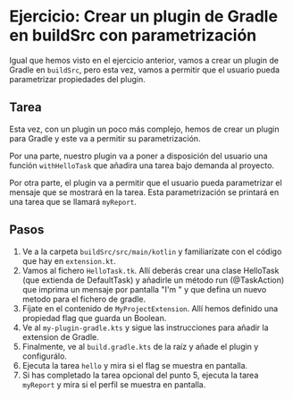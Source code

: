 # Ejercicio: Crear un plugin de Gradle en buildSrc con parametrización

Igual que hemos visto en el ejercicio anterior, vamos a crear un plugin de Gradle en `buildSrc`, pero esta vez, vamos a
permitir que el usuario pueda parametrizar propiedades del plugin.

## Tarea

Esta vez, con un plugin un poco más complejo, hemos de crear un plugin para Gradle y este va a permitir su
parametrización.

Por una parte, nuestro plugin va a poner a disposición del usuario una función `withHelloTask` que añadira una tarea
bajo demanda al proyecto.

Por otra parte, el plugin va a permitir que el usuario pueda parametrizar el mensaje que se mostrará en la tarea.
Esta parametrización se printará en una tarea que se llamará `myReport`.

## Pasos

1. Ve a la carpeta `buildSrc/src/main/kotlin` y familiarízate con el código que hay en `extension.kt`.
2. Vamos al fichero `HelloTask.tk`. Allí deberás crear una clase HelloTask (que extienda de DefaultTask) y añadirle
   un método run (@TaskAction) que imprima un mensaje por pantalla "I'm <project-name>" y que defina un nuevo metodo
   para el fichero de gradle.
3. Fíjate en el contenido de `MyProjectExtension`. Allí hemos definido una propiedad flag que guarda un Boolean.
4. Ve al `my-plugin-gradle.kts` y sigue las instrucciones para añadir la extension de Gradle.
5. Finalmente, ve al `build.gradle.kts` de la raíz y añade el plugin y configurálo.
6. Ejecuta la tarea `hello` y mira si el flag se muestra en pantalla.
7. Si has completado la tarea opcional del punto 5, ejecuta la tarea `myReport` y mira si el
   perfil se muestra en pantalla.
